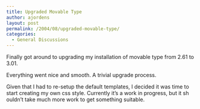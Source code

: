 ```yaml
---
title: Upgraded Movable Type
author: ajordens
layout: post
permalink: /2004/08/upgraded-movable-type/
categories:
  - General Discussions
---
```

Finally got around to upgrading my installation of movable type from 2.61 to 3.01. 

Everything went nice and smooth. A trivial upgrade process.

Given that I had to re-setup the default templates, I decided it was time to start creating my own css style. Currently it&#8217;s a work in progress, but it sh  
ouldn&#8217;t take much more work to get something suitable.